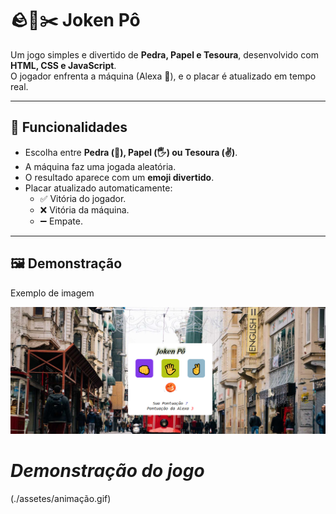 # 🪨📄✂️ Joken Pô  

Um jogo simples e divertido de **Pedra, Papel e Tesoura**, desenvolvido com **HTML, CSS e JavaScript**.  
O jogador enfrenta a máquina (Alexa 🤖), e o placar é atualizado em tempo real.  

---

## 🚀 Funcionalidades  
- Escolha entre **Pedra (👊), Papel (🖐️) ou Tesoura (✌️)**.  
- A máquina faz uma jogada aleatória.  
- O resultado aparece com um **emoji divertido**.  
- Placar atualizado automaticamente:  
  - ✅ Vitória do jogador.  
  - ❌ Vitória da máquina.  
  - ➖ Empate.  

---

## 🖼️ Demonstração  

Exemplo de imagem   

<img src="https://raw.githubusercontent.com/willians-wil/Projeto-Joken-P-/f8f3119e4c500d724ba04db17fee6629fa15312e/assets/projeto%20jknp.png" >

<h1><b><i>Demonstração do jogo</i></b></h1>

(./assetes/animação.gif)
